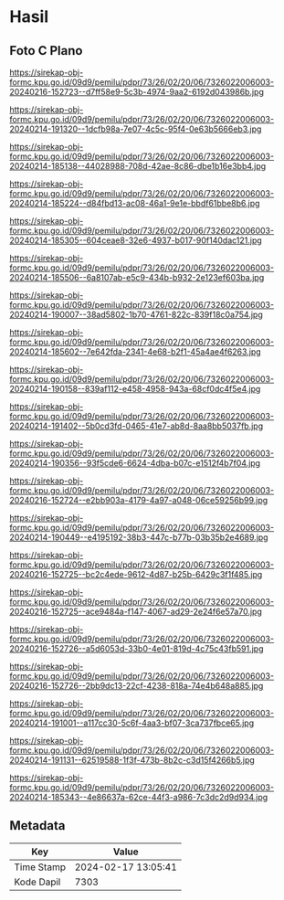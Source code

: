 # Hasil

## Foto C Plano

https://sirekap-obj-formc.kpu.go.id/09d9/pemilu/pdpr/73/26/02/20/06/7326022006003-20240216-152723--d7ff58e9-5c3b-4974-9aa2-6192d043986b.jpg

https://sirekap-obj-formc.kpu.go.id/09d9/pemilu/pdpr/73/26/02/20/06/7326022006003-20240214-191320--1dcfb98a-7e07-4c5c-95f4-0e63b5666eb3.jpg

https://sirekap-obj-formc.kpu.go.id/09d9/pemilu/pdpr/73/26/02/20/06/7326022006003-20240214-185138--44028988-708d-42ae-8c86-dbe1b16e3bb4.jpg

https://sirekap-obj-formc.kpu.go.id/09d9/pemilu/pdpr/73/26/02/20/06/7326022006003-20240214-185224--d84fbd13-ac08-46a1-9e1e-bbdf61bbe8b6.jpg

https://sirekap-obj-formc.kpu.go.id/09d9/pemilu/pdpr/73/26/02/20/06/7326022006003-20240214-185305--604ceae8-32e6-4937-b017-90f140dac121.jpg

https://sirekap-obj-formc.kpu.go.id/09d9/pemilu/pdpr/73/26/02/20/06/7326022006003-20240214-185506--6a8107ab-e5c9-434b-b932-2e123ef603ba.jpg

https://sirekap-obj-formc.kpu.go.id/09d9/pemilu/pdpr/73/26/02/20/06/7326022006003-20240214-190007--38ad5802-1b70-4761-822c-839f18c0a754.jpg

https://sirekap-obj-formc.kpu.go.id/09d9/pemilu/pdpr/73/26/02/20/06/7326022006003-20240214-185602--7e642fda-2341-4e68-b2f1-45a4ae4f6263.jpg

https://sirekap-obj-formc.kpu.go.id/09d9/pemilu/pdpr/73/26/02/20/06/7326022006003-20240214-190158--839af112-e458-4958-943a-68cf0dc4f5e4.jpg

https://sirekap-obj-formc.kpu.go.id/09d9/pemilu/pdpr/73/26/02/20/06/7326022006003-20240214-191402--5b0cd3fd-0465-41e7-ab8d-8aa8bb5037fb.jpg

https://sirekap-obj-formc.kpu.go.id/09d9/pemilu/pdpr/73/26/02/20/06/7326022006003-20240214-190356--93f5cde6-6624-4dba-b07c-e1512f4b7f04.jpg

https://sirekap-obj-formc.kpu.go.id/09d9/pemilu/pdpr/73/26/02/20/06/7326022006003-20240216-152724--e2bb903a-4179-4a97-a048-06ce59256b99.jpg

https://sirekap-obj-formc.kpu.go.id/09d9/pemilu/pdpr/73/26/02/20/06/7326022006003-20240214-190449--e4195192-38b3-447c-b77b-03b35b2e4689.jpg

https://sirekap-obj-formc.kpu.go.id/09d9/pemilu/pdpr/73/26/02/20/06/7326022006003-20240216-152725--bc2c4ede-9612-4d87-b25b-6429c3f1f485.jpg

https://sirekap-obj-formc.kpu.go.id/09d9/pemilu/pdpr/73/26/02/20/06/7326022006003-20240216-152725--ace9484a-f147-4067-ad29-2e24f6e57a70.jpg

https://sirekap-obj-formc.kpu.go.id/09d9/pemilu/pdpr/73/26/02/20/06/7326022006003-20240216-152726--a5d6053d-33b0-4e01-819d-4c75c43fb591.jpg

https://sirekap-obj-formc.kpu.go.id/09d9/pemilu/pdpr/73/26/02/20/06/7326022006003-20240216-152726--2bb9dc13-22cf-4238-818a-74e4b648a885.jpg

https://sirekap-obj-formc.kpu.go.id/09d9/pemilu/pdpr/73/26/02/20/06/7326022006003-20240214-191001--a117cc30-5c6f-4aa3-bf07-3ca737fbce65.jpg

https://sirekap-obj-formc.kpu.go.id/09d9/pemilu/pdpr/73/26/02/20/06/7326022006003-20240214-191131--62519588-1f3f-473b-8b2c-c3d15f4266b5.jpg

https://sirekap-obj-formc.kpu.go.id/09d9/pemilu/pdpr/73/26/02/20/06/7326022006003-20240214-185343--4e86637a-62ce-44f3-a986-7c3dc2d9d934.jpg


## Metadata

| Key        | Value               |
| ---------- | ------------------- |
| Time Stamp | 2024-02-17 13:05:41 |
| Kode Dapil | 7303                |



